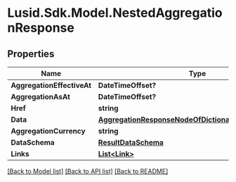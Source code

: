 
# Lusid.Sdk.Model.NestedAggregationResponse

## Properties

Name | Type | Description | Notes
------------ | ------------- | ------------- | -------------
**AggregationEffectiveAt** | **DateTimeOffset?** |  | [optional] 
**AggregationAsAt** | **DateTimeOffset?** |  | [optional] 
**Href** | **string** |  | [optional] 
**Data** | [**AggregationResponseNodeOfDictionaryOfStringToObject**](AggregationResponseNodeOfDictionaryOfStringToObject.md) |  | [optional] 
**AggregationCurrency** | **string** |  | [optional] 
**DataSchema** | [**ResultDataSchema**](ResultDataSchema.md) |  | [optional] 
**Links** | [**List&lt;Link&gt;**](Link.md) |  | [optional] 

[[Back to Model list]](../README.md#documentation-for-models)
[[Back to API list]](../README.md#documentation-for-api-endpoints)
[[Back to README]](../README.md)

